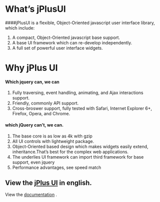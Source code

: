 # What’s jPlusUI
####jPlusUI is a flexible, Object-Oriented javascript user interface library, which include:
1. A compact, Object-Oriented javascript base support.
2. A base UI framework which can re-develop independently.
3. A full set of powerful user interface widgets.

# Why jPlus UI

#### Which jquery can, we can
1. Fully traversing, event handling, animating, and Ajax interactions support.
2. Friendly, commonly API support.
3. Cross-broswer support, fully tested with  Safari, Internet Explorer 6+, Firefox, Opera, and Chrome.


#### which jQuery can’t, we can.
1. The base core is as low as 4k with gzip
2. All UI controls with lightweight package.
3. Object-Oriented based design which makes widgets easily extend, inheritance.That’s best for the complex web applications.
4. The underlies UI framework can import third framework for base support, even jquery
5. Performance advantages, see speed match

View the [jPlus UI](http://jplusui.github.com/jplusui-en/)  in english.
-------------
View the [documentation](http://jplusui.github.com/jplusui-en/resources/cookbooks/jplusui-core-api/index.html) .




